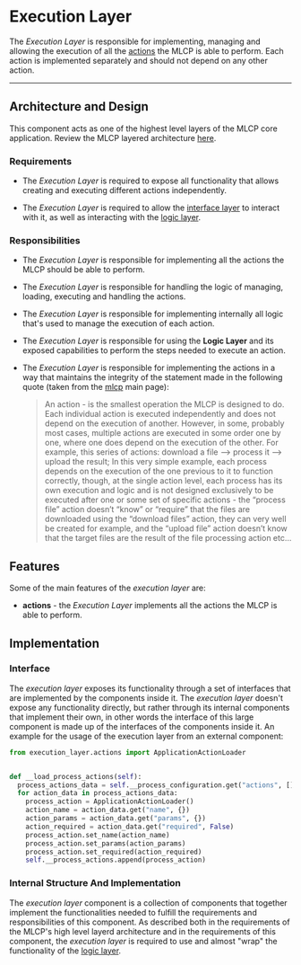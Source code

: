 # Execution Layer

The *Execution Layer* is responsible for implementing, managing and allowing the execution of
all the [actions](actions/actions.md) the MLCP is able to perform. Each action is implemented separately
and should not depend on any other action.

---

## Architecture and Design

This component acts as one of the highest level layers of the MLCP core application.
Review the MLCP layered architecture [here](../../architecture.md).

### Requirements

- The *Execution Layer* is required to expose all functionality that allows creating and executing
  different actions independently.

- The *Execution Layer* is required to allow the [interface layer](../interface_layer/interface_layer.md) to
  interact with it, as well as interacting with the [logic layer](../logic_layer/logic_layer.md).

### Responsibilities

- The *Execution Layer* is responsible for implementing all the actions the MLCP should be able
  to perform.

- The *Execution Layer* is responsible for handling the logic of managing, loading, executing
  and handling the actions.

- The *Execution Layer* is responsible for implementing internally all logic that's used to manage
  the execution of each action.

- The *Execution Layer* is responsible for using the **Logic Layer** and its exposed capabilities to
  perform the steps needed to execute an action.

- The *Execution Layer* is responsible for implementing the actions in a way that maintains the
  integrity of the statement made in the following quote (taken from the [mlcp](../../mlcp.md) main page):
  > An action - is the smallest operation the MLCP is designed to do. Each individual action is executed
  independently and does not depend on the execution of another. However, in some, probably most cases,
  multiple actions are executed in some order one by one, where one does depend on the execution of the
  other. For example, this series of actions: download a file --> process it --> upload the result;
  In this very simple example, each process depends on the execution of the one previous to it to function
  correctly, though, at the single action level, each process has its own execution and logic and is not
  designed exclusively to be executed after one or some set of specific actions - the “process file” action
  doesn’t “know” or “require” that the files are downloaded using the “download files” action, they can very
  well be created for example, and the “upload file” action doesn’t know that
  the target files are the result of the file processing action etc…

## Features

Some of the main features of the *execution layer* are:

- **actions** - the *Execution Layer* implements all the actions the MLCP is able to perform.

## Implementation

### Interface

The *execution layer* exposes its functionality through a set of interfaces that are implemented by the components
inside it. The *execution layer* doesn't expose any functionality directly, but rather through its internal components
that implement their own, in other words the interface of this large component is made up of the interfaces of the
components inside it. 
An example for the usage of the execution layer from an external component:

```python
from execution_layer.actions import ApplicationActionLoader


def __load_process_actions(self):
  process_actions_data = self.__process_configuration.get("actions", [])
  for action_data in process_actions_data:
    process_action = ApplicationActionLoader()
    action_name = action_data.get("name", {})
    action_params = action_data.get("params", {})
    action_required = action_data.get("required", False)
    process_action.set_name(action_name)
    process_action.set_params(action_params)
    process_action.set_required(action_required)
    self.__process_actions.append(process_action)
```

### Internal Structure And Implementation

The *execution layer* component is a collection of components that together implement the functionalities needed to
fulfill the requirements and responsibilities of this component. As described both in the requirements of the MLCP's
high level layerd architecture and in the requirements of this component, the *execution layer* is required to use
and almost "wrap" the functionality of the [logic layer](../logic_layer/logic_layer.md).
